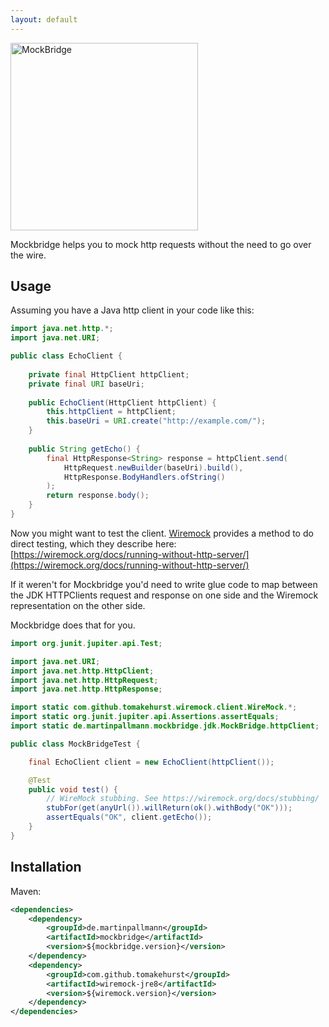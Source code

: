 ```yaml
---
layout: default
---
```


<img src="https://martinpallmann.de/mockbridge/gfx/logo.svg" alt="MockBridge" style="width: 300px;">

Mockbridge helps you to mock http requests
without the need to go over the wire.

## Usage

Assuming you have a Java http client in your code like this:
```java
import java.net.http.*;
import java.net.URI;

public class EchoClient {
    
    private final HttpClient httpClient;
    private final URI baseUri;
    
    public EchoClient(HttpClient httpClient) {
        this.httpClient = httpClient;
        this.baseUri = URI.create("http://example.com/");
    }
    
    public String getEcho() {
        final HttpResponse<String> response = httpClient.send(
            HttpRequest.newBuilder(baseUri).build(),
            HttpResponse.BodyHandlers.ofString()
        );
        return response.body();
    }
}
```

Now you might want to test the client.
[Wiremock](https://wiremock.org) provides a method to do direct testing, which they describe here:
[https://wiremock.org/docs/running-without-http-server/](https://wiremock.org/docs/running-without-http-server/)

If it weren't for Mockbridge you'd need to write glue code
to map between the JDK HTTPClients request and response on one side
and the Wiremock representation on the other side.

Mockbridge does that for you.

```java
import org.junit.jupiter.api.Test;

import java.net.URI;
import java.net.http.HttpClient;
import java.net.http.HttpRequest;
import java.net.http.HttpResponse;

import static com.github.tomakehurst.wiremock.client.WireMock.*;
import static org.junit.jupiter.api.Assertions.assertEquals;
import static de.martinpallmann.mockbridge.jdk.MockBridge.httpClient;

public class MockBridgeTest {

    final EchoClient client = new EchoClient(httpClient());

    @Test
    public void test() {
        // WireMock stubbing. See https://wiremock.org/docs/stubbing/
        stubFor(get(anyUrl()).willReturn(ok().withBody("OK")));
        assertEquals("OK", client.getEcho());
    }
}
```

## Installation
Maven:
```xml
<dependencies>
    <dependency>
        <groupId>de.martinpallmann</groupId>
        <artifactId>mockbridge</artifactId>
        <version>${mockbridge.version}</version>
    </dependency>
    <dependency>
        <groupId>com.github.tomakehurst</groupId>
        <artifactId>wiremock-jre8</artifactId>
        <version>${wiremock.version}</version>
    </dependency>
</dependencies>
```

